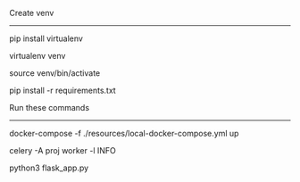 Create venv

---

pip install virtualenv

virtualenv venv

source venv/bin/activate

pip install -r requirements.txt

Run these commands

---

docker-compose -f ./resources/local-docker-compose.yml up

celery -A proj worker -l INFO

python3 flask_app.py
